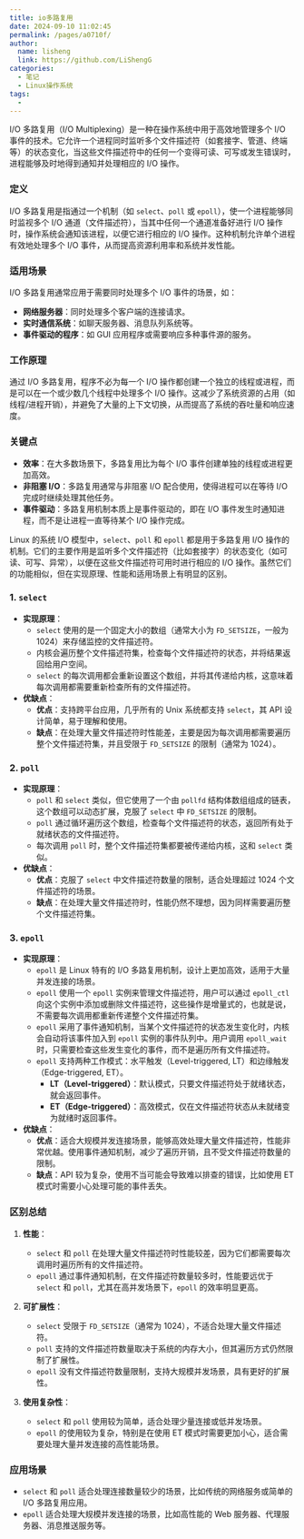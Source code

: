 ```yaml
---
title: io多路复用
date: 2024-09-10 11:02:45
permalink: /pages/a0710f/
author: 
  name: lisheng
  link: https://github.com/LiShengG
categories: 
  - 笔记
  - Linux操作系统
tags: 
  - 
---
```

I/O 多路复用（I/O Multiplexing）是一种在操作系统中用于高效地管理多个 I/O 事件的技术。它允许一个进程同时监听多个文件描述符（如套接字、管道、终端等）的状态变化，当这些文件描述符中的任何一个变得可读、可写或发生错误时，进程能够及时地得到通知并处理相应的 I/O 操作。

### **定义**
I/O 多路复用是指通过一个机制（如 `select`、`poll` 或 `epoll`），使一个进程能够同时监视多个 I/O 通道（文件描述符），当其中任何一个通道准备好进行 I/O 操作时，操作系统会通知该进程，以便它进行相应的 I/O 操作。这种机制允许单个进程有效地处理多个 I/O 事件，从而提高资源利用率和系统并发性能。

### **适用场景**
I/O 多路复用通常应用于需要同时处理多个 I/O 事件的场景，如：
- **网络服务器**：同时处理多个客户端的连接请求。
- **实时通信系统**：如聊天服务器、消息队列系统等。
- **事件驱动的程序**：如 GUI 应用程序或需要响应多种事件源的服务。

### **工作原理**
通过 I/O 多路复用，程序不必为每一个 I/O 操作都创建一个独立的线程或进程，而是可以在一个或少数几个线程中处理多个 I/O 操作。这减少了系统资源的占用（如线程/进程开销），并避免了大量的上下文切换，从而提高了系统的吞吐量和响应速度。

### **关键点**
- **效率**：在大多数场景下，多路复用比为每个 I/O 事件创建单独的线程或进程更加高效。
- **非阻塞 I/O**：多路复用通常与非阻塞 I/O 配合使用，使得进程可以在等待 I/O 完成时继续处理其他任务。
- **事件驱动**：多路复用机制本质上是事件驱动的，即在 I/O 事件发生时通知进程，而不是让进程一直等待某个 I/O 操作完成。


Linux 的系统 I/O 模型中，`select`、`poll` 和 `epoll` 都是用于多路复用 I/O 操作的机制。它们的主要作用是监听多个文件描述符（比如套接字）的状态变化（如可读、可写、异常），以便在这些文件描述符可用时进行相应的 I/O 操作。虽然它们的功能相似，但在实现原理、性能和适用场景上有明显的区别。

### 1. **`select`**
   - **实现原理**：
     - `select` 使用的是一个固定大小的数组（通常大小为 `FD_SETSIZE`，一般为 1024）来存储监控的文件描述符。
     - 内核会遍历整个文件描述符集，检查每个文件描述符的状态，并将结果返回给用户空间。
     - `select` 的每次调用都会重新设置这个数组，并将其传递给内核，这意味着每次调用都需要重新检查所有的文件描述符。
   - **优缺点**：
     - **优点**：支持跨平台应用，几乎所有的 Unix 系统都支持 `select`，其 API 设计简单，易于理解和使用。
     - **缺点**：在处理大量文件描述符时性能差，主要是因为每次调用都需要遍历整个文件描述符集，并且受限于 `FD_SETSIZE` 的限制（通常为 1024）。

### 2. **`poll`**
   - **实现原理**：
     - `poll` 和 `select` 类似，但它使用了一个由 `pollfd` 结构体数组组成的链表，这个数组可以动态扩展，克服了 `select` 中 `FD_SETSIZE` 的限制。
     - `poll` 通过循环遍历这个数组，检查每个文件描述符的状态，返回所有处于就绪状态的文件描述符。
     - 每次调用 `poll` 时，整个文件描述符集都要被传递给内核，这和 `select` 类似。
   - **优缺点**：
     - **优点**：克服了 `select` 中文件描述符数量的限制，适合处理超过 1024 个文件描述符的场景。
     - **缺点**：在处理大量文件描述符时，性能仍然不理想，因为同样需要遍历整个文件描述符集。

### 3. **`epoll`**
   - **实现原理**：
     - `epoll` 是 Linux 特有的 I/O 多路复用机制，设计上更加高效，适用于大量并发连接的场景。
     - `epoll` 使用一个 `epoll` 实例来管理文件描述符，用户可以通过 `epoll_ctl` 向这个实例中添加或删除文件描述符，这些操作是增量式的，也就是说，不需要每次调用都重新传递整个文件描述符集。
     - `epoll` 采用了事件通知机制，当某个文件描述符的状态发生变化时，内核会自动将该事件加入到 `epoll` 实例的事件队列中。用户调用 `epoll_wait` 时，只需要检查这些发生变化的事件，而不是遍历所有文件描述符。
     - `epoll` 支持两种工作模式：水平触发（Level-triggered, LT）和边缘触发（Edge-triggered, ET）。
       - **LT（Level-triggered）**：默认模式，只要文件描述符处于就绪状态，就会返回事件。
       - **ET（Edge-triggered）**：高效模式，仅在文件描述符状态从未就绪变为就绪时返回事件。
   - **优缺点**：
     - **优点**：适合大规模并发连接场景，能够高效处理大量文件描述符，性能非常优越。使用事件通知机制，减少了遍历开销，且不受文件描述符数量的限制。
     - **缺点**：API 较为复杂，使用不当可能会导致难以排查的错误，比如使用 ET 模式时需要小心处理可能的事件丢失。

### **区别总结**

1. **性能**：
   - `select` 和 `poll` 在处理大量文件描述符时性能较差，因为它们都需要每次调用时遍历所有的文件描述符。
   - `epoll` 通过事件通知机制，在文件描述符数量较多时，性能要远优于 `select` 和 `poll`，尤其在高并发场景下，`epoll` 的效率明显更高。

2. **可扩展性**：
   - `select` 受限于 `FD_SETSIZE`（通常为 1024），不适合处理大量文件描述符。
   - `poll` 支持的文件描述符数量取决于系统的内存大小，但其遍历方式仍然限制了扩展性。
   - `epoll` 没有文件描述符数量限制，支持大规模并发场景，具有更好的扩展性。

3. **使用复杂性**：
   - `select` 和 `poll` 使用较为简单，适合处理少量连接或低并发场景。
   - `epoll` 的使用较为复杂，特别是在使用 ET 模式时需要更加小心，适合需要处理大量并发连接的高性能场景。

### **应用场景**
- `select` 和 `poll` 适合处理连接数量较少的场景，比如传统的网络服务或简单的 I/O 多路复用应用。
- `epoll` 适合处理大规模并发连接的场景，比如高性能的 Web 服务器、代理服务器、消息推送服务等。